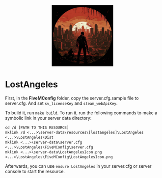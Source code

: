 <div align="center">
  <img src="FiveMConfig/LostAngelesIcon_Full.jpg" width="200px"/>  
</div>

<h1>LostAngeles</h1>

First, in the **FiveMConfig** folder, copy the server.cfg.sample file to server.cfg. And set `sv_licenseKey` and `steam_webApiKey`.

To build it, run `make build`. To run it, run the following commands to make a symbolic link in your server data directory:

```dos
cd /d [PATH TO THIS RESOURCE]
mklink /d <...>\server-data\resources\[lostangeles]\LostAngeles <...>\LostAngeles\Dist
mklink <...>\server-data\server.cfg <...>\LostAngeles\FiveMConfig\server.cfg
mklink <...>\server-data\LostAngelesIcon.png <...>\LostAngeles\FiveMConfig\LostAngelesIcon.png
```

Afterwards, you can use `ensure LostAngeles` in your server.cfg or server console to start the resource.